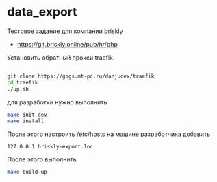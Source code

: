 # data_export
Тестовое задание для компании briskly
- https://git.briskly.online/pub/hr/php

Установить обратный прокси traefik.

```bash

git clone https://gogs.mt-pc.ru/danjudex/traefik
cd traefik
./up.sh
```

для разработки нужно выполнить

```bash
make init-dev
make install
```

После этого настроить /etc/hosts на машине разработчика
добавить

```
127.0.0.1 briskly-export.loc
```

После этого выполнить
```bash
make build-up
```

